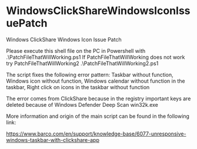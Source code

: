 # WindowsClickShareWindowsIconIssuePatch
Windows ClickShare Windows Icon Issue Patch

Please execute this shell file on the PC in Powershell 
with .\PatchFileThatWillWorking.ps1
If PatchFileThatWillWorking does not work try PatchFileThatWillWorking2
.\PatchFileThatWillWorking2.ps1

The script fixes the following error pattern:
Taskbar without function, 
Windows icon without function, 
Windows calendar without function in the taskbar, 
Right click on icons in the taskbar without function 

The error comes from ClickShare because in the registry important keys are deleted because of Windows Defender Deep Scan win32k.exe

More information and origin of the main script can be found in the following link:

https://www.barco.com/en/support/knowledge-base/6077-unresponsive-windows-taskbar-with-clickshare-app
